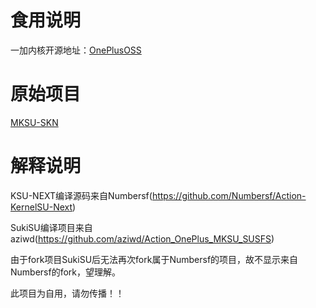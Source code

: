 # 食用说明
一加内核开源地址：[OnePlusOSS](https://github.com/OnePlusOSS/kernel_manifest)

# 原始项目
[MKSU-SKN](https://github.com/ShirkNeko/KernelSU)
# 解释说明
KSU-NEXT编译源码来自Numbersf(https://github.com/Numbersf/Action-KernelSU-Next)

SukiSU编译项目来自aziwd(https://github.com/aziwd/Action_OnePlus_MKSU_SUSFS)

由于fork项目SukiSU后无法再次fork属于Numbersf的项目，故不显示来自Numbersf的fork，望理解。

此项目为自用，请勿传播！！
